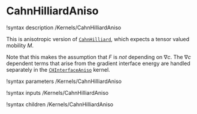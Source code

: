 # CahnHilliardAniso
!syntax description /Kernels/CahnHilliardAniso

This is anisotropic version of [`CahnHilliard`](/CahnHilliard.md), which expects a tensor valued mobility $M$.

Note that this makes the assumption that $F$ is _not_ depending on $\nabla c$. The $\nabla c$ dependent terms
that arise from the gradient interface energy are handled separately in the [`CHInterfaceAniso`](/CHInterfaceAniso.md) kernel.

!syntax parameters /Kernels/CahnHilliardAniso

!syntax inputs /Kernels/CahnHilliardAniso

!syntax children /Kernels/CahnHilliardAniso
